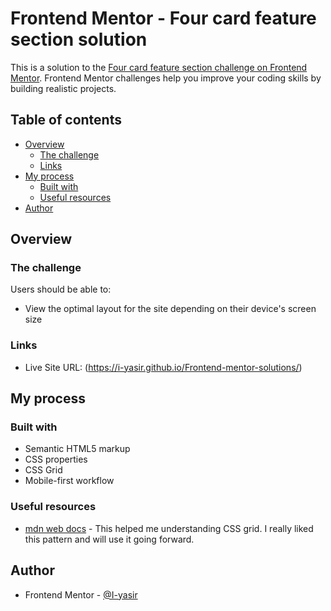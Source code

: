 # Frontend Mentor - Four card feature section solution

This is a solution to the [Four card feature section challenge on Frontend Mentor](https://www.frontendmentor.io/challenges/four-card-feature-section-weK1eFYK). Frontend Mentor challenges help you improve your coding skills by building realistic projects. 

## Table of contents

- [Overview](#overview)
  - [The challenge](#the-challenge)
  - [Links](#links)
- [My process](#my-process)
  - [Built with](#built-with)
  - [Useful resources](#useful-resources)
- [Author](#author)

## Overview

### The challenge

Users should be able to:

- View the optimal layout for the site depending on their device's screen size


### Links
- Live Site URL: (https://i-yasir.github.io/Frontend-mentor-solutions/)

## My process

### Built with

- Semantic HTML5 markup
- CSS properties
- CSS Grid
- Mobile-first workflow

### Useful resources

- [mdn web docs](https://developer.mozilla.org/en-US/docs/Web/CSS/CSS_grid_layout) - This helped me understanding CSS grid. I really liked this pattern and will use it going forward.

## Author

- Frontend Mentor - [@I-yasir](https://www.frontendmentor.io/profile/I-yasir)
